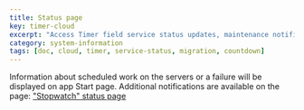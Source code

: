 ```yaml
---
title: Status page
key: timer-cloud
excerpt: "Access Timer field service status updates, maintenance notifications, and system availability information via dedicated status page."
category: system-information
tags: [doc, cloud, timer, service-status, migration, countdown]
---
```


Information about scheduled work on the servers or a failure will be displayed on app Start page. Additional notifications are available on the page: ["Stopwatch" status page](https://stopwatch.statuspage.io)
